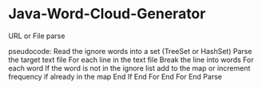 # Java-Word-Cloud-Generator
URL or File parse

pseudocode: 
Read the ignore words into a set (TreeSet or HashSet)
Parse the target text file
  For each line in the  text file
     Break the line into words
     For each word
	If the word is not in the ignore list
	   add to the map or increment frequency if already in the map
        End If
     End For
  End For
End Parse
